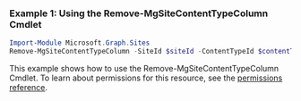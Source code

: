 ### Example 1: Using the Remove-MgSiteContentTypeColumn Cmdlet
```powershell
Import-Module Microsoft.Graph.Sites
Remove-MgSiteContentTypeColumn -SiteId $siteId -ContentTypeId $contentTypeId -ColumnDefinitionId $columnDefinitionId
```
This example shows how to use the Remove-MgSiteContentTypeColumn Cmdlet.
To learn about permissions for this resource, see the [permissions reference](/graph/permissions-reference).

